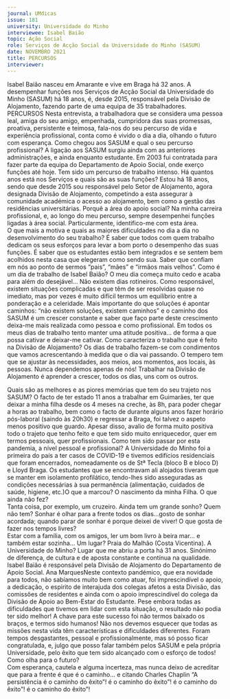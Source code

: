 ```yaml
---
journal: UMdicas 
issue: 181
university: Universidade do Minho
interviewee: Isabel Baião
topic: Ação Social
role: Serviços de Acção Social da Universidade do Minho (SASUM)
date: NOVEMBRO 2021
title: PERCURSOS
interviewer: 
---
```

Isabel Baião nasceu em Amarante e vive em Braga há 32 anos.  A desempenhar funções 
nos Serviços de Acção Social da Universidade do Minho (SASUM) há 18 anos, é, desde 2015, 
responsável pela Divisão de Alojamento, fazendo parte de uma equipa de 35 trabalhadores.    
PERCURSOS
Nesta entrevista, a trabalhadora que se 
considera uma pessoa leal, amiga do seu 
amigo, empenhada, cumpridora das suas 
promessas, proativa, persistente e teimosa, 
fala-nos do seu percurso de vida e experiência 
profissional, conta como é vivido o dia a dia, 
olhando o futuro com esperança.
Como chegou aos SASUM e qual o seu 
percurso profissional? 
A ligação aos SASUM surgiu ainda 
com as anteriores administrações, e 
ainda enquanto estudante. Em 2003 fui 
contratada para fazer parte da equipa 
do Departamento de Apoio Social, onde 
exerço funções até hoje. Tem sido um 
percurso de trabalho intenso.
Há quantos anos está nos Serviços e quais 
são as suas funções?
Estou há 18 anos, sendo que desde 
2015 sou responsável pelo Setor de 
Alojamento, agora designada Divisão de 
Alojamento, competindo a esta assegurar 
à comunidade académica o acesso ao 
alojamento, bem como a gestão das 
residências universitárias.
Porquê a área do apoio social? 
Na minha carreira profissional, e, 
ao longo do meu percurso, sempre 
desempenhei funções ligadas à área 
social. Particularmente, identifico-me 
com esta área.  
O que mais a motiva e quais as 
maiores dificuldades no dia a dia no 
desenvolvimento do seu trabalho?
É saber que todos com quem trabalho 
dedicam os seus esforços para levar a bom 
porto o desempenho das suas funções. 
É saber que os estudantes estão bem 
integrados e se sentem bem acolhidos 
nesta casa que elegeram como sendo sua. 
Saber que confiam em nós ao ponto de 
sermos “pais”, “mães” e “irmãos mais 
velhos”. Como é um dia de trabalho de Isabel 
Baião?
O meu dia começa muito cedo e acaba 
para além do desejável… Não existem 
dias rotineiros.
Como responsável, existem situações 
complicadas e que têm de ser resolvidas 
quase no imediato, mas por vezes é 
muito difícil termos um equilíbrio entre 
a ponderação e a celeridade.
Mais importante do que soluções 
é apontar caminhos: “não existem 
soluções, existem caminhos” e o caminho 
dos SASUM é um crescer constante e 
saber que faço parte deste crescimento 
deixa-me mais realizada como pessoa e 
como profissional.
Em todos os meus dias de trabalho tento 
manter uma atitude positiva…  de forma 
a que possa cativar e deixar-me cativar.
Como caracteriza o trabalho que é feito 
na Divisão de Alojamento?
Os dias de trabalho fazem-se com 
condimentos que vamos acrescentando à 
medida que o dia vai passando. O tempero 
tem que se ajustar às necessidades, aos 
meios, aos momentos, aos locais, às 
pessoas. Nunca dependemos apenas de 
nós! Trabalhar na Divisão de Alojamento 
é aprender a crescer, todos os dias, uns com os outros.
 
Quais são as melhores e as piores 
memórias que tem do seu trajeto nos 
SASUM?
O facto de ter estado 11 anos a trabalhar 
em Guimarães, ter que deixar a minha 
filha desde os 4 meses na creche, às 8h, 
para poder chegar a horas ao trabalho, 
bem como o facto de durante alguns 
anos fazer horário pós-laboral (saindo 
às 20h30) e regressar a Braga, foi talvez 
o aspeto menos positivo que guardo. 
Apesar disso, avalio de forma muito 
positiva todo o trajeto que tenho feito e 
que tem sido muito enriquecedor, quer 
em termos pessoais, quer profissionais. 
Como tem sido passar por esta pandemia, 
a nível pessoal e profissional?
A Universidade do Minho foi a primeira 
do país a ter casos de COVID-19 e 
tivemos edifícios residenciais que foram 
encerrados, nomeadamente os de Stª 
Tecla (bloco B e bloco D) e Lloyd Braga.
Os estudantes que se encontravam ali 
alojados tiveram que se manter em 
isolamento profilático, tendo-lhes sido 
asseguradas as condições necessárias à 
sua permanência (alimentação, cuidados 
de saúde, higiene, etc.)O que a marcou? 
O nascimento da minha Filha.
O que ainda não fez?  
Tanta coisa, por exemplo, um cruzeiro.
Ainda tem um grande sonho? 
Quem não tem? Sonhar é olhar para a 
frente todos os dias…gosto de sonhar 
acordada; quando parar de sonhar é 
porque deixei de viver!
O que gosta de fazer nos tempos livres?  
Estar com a família, com os amigos, ler 
um bom livro à beira mar... e também 
estar sozinha… 
Um lugar? 
Praia do Malhão (Costa Vicentina).
A Universidade do Minho? 
Lugar que me abriu a porta há 31 anos.
Sinónimo de diferença, de cultura e 
de aposta constante e contínua na 
qualidade.  Isabel Baião é responsável pela Divisão de Alojamento do Departamento de Apoio Social.
Ana MarquesNeste contexto pandémico, que era 
novidade para todos, não sabíamos muito 
bem como atuar, foi imprescindível o 
apoio, a dedicação, o espirito de interajuda 
dos colegas afetos a esta Divisão,  das 
comissões de residentes  e ainda  com  o 
apoio imprescindível do colega da  Divisão 
de Apoio ao Bem-Estar do Estudante. 
Pese embora todas as dificuldades que 
tivemos em lidar com esta situação, o 
resultado não podia ter sido melhor!  A 
chave para este sucesso foi não termos 
baixado os braços, e termos sido 
humanos! Não nos devemos esquecer 
que todas as missões nesta vida têm 
características e dificuldades diferentes. 
Foram tempos desgastantes, pessoal e 
profissionalmente, mas só posso ficar 
congratulada, e, julgo que posso falar 
também pelos SASUM e pela própria 
Universidade, pelo êxito que tem sido 
alcançado com o esforço de todos! 
Como olha para o futuro?  
Com esperança, cautela e alguma 
incerteza, mas nunca deixo de acreditar 
que para a frente é que é o caminho… e 
citando Charles Chaplin “A persistência 
é o caminho do êxito”! é o caminho do êxito”! é o caminho do êxito”! é o caminho do êxito”! 